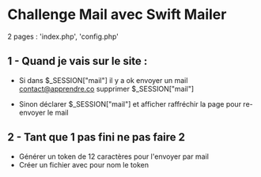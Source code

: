 # Challenge Mail avec Swift Mailer 

2 pages : 'index.php', 'config.php'

## 1 - Quand je vais sur le site :

- Si dans $\_SESSION["mail"] il y a ok
 envoyer un mail contact@apprendre.co
 supprimer $\_SESSION["mail"]

- Sinon 
 déclarer $\_SESSION["mail"]
 et afficher raffréchir la page pour re-envoyer le mail

## 2 - Tant que 1 pas fini ne pas faire 2

- Générer un token de 12 caractères pour l'envoyer par mail
- Créer un fichier avec pour nom le token